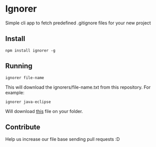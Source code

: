 # Ignorer
Simple cli app to fetch predefined .gitignore files for your new project

## Install

```
npm install ignorer -g
```

## Running

```
ignorer file-name
```

This will download the ignorers/file-name.txt from this repository. For example:

```
ignorer java-eclipse
```

Will download [this](https://github.com/erickzanardo/ignorer/blob/master/ignorers/java-eclipse.txt) file on your folder.

## Contribute

Help us increase our file base sending pull requests :D
